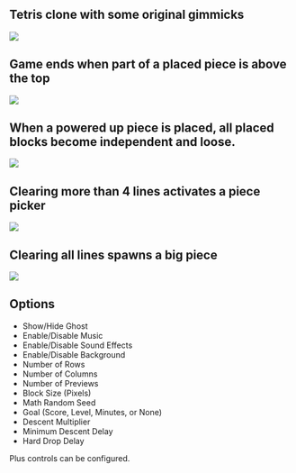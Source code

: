 ## Tetris clone with some original gimmicks
![](https://i.imgur.com/sx7NOxw.jpg)

## Game ends when part of a placed piece is above the top
![](https://i.imgur.com/oVqs0Ze.jpg)

## When a powered up piece is placed, all placed blocks become independent and loose.
![](https://i.imgur.com/dOveeb0.jpg)

## Clearing more than 4 lines activates a piece picker
![](https://i.imgur.com/GnyR0Lz.jpg)

## Clearing all lines spawns a big piece
![](https://i.imgur.com/rm0AyS2.jpg)


## Options

- Show/Hide Ghost
- Enable/Disable Music
- Enable/Disable Sound Effects
- Enable/Disable Background
- Number of Rows
- Number of Columns
- Number of Previews
- Block Size (Pixels)
- Math Random Seed
- Goal (Score, Level, Minutes, or None)
- Descent Multiplier
- Minimum Descent Delay
- Hard Drop Delay

Plus controls can be configured.

